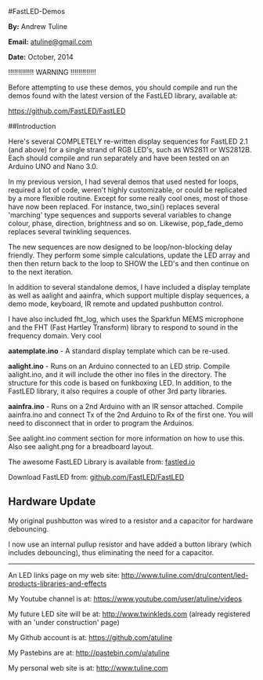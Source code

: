 #FastLED-Demos


**By:** Andrew Tuline

**Email:** atuline@gmail.com

**Date:** October, 2014

!!!!!!!!!!!!! WARNING !!!!!!!!!!!!!

Before attempting to use these demos, you should compile and run the demos found with the latest version of the FastLED library, available at:


https://github.com/FastLED/FastLED



##Introduction

Here's several COMPLETELY re-written display sequences for FastLED 2.1 (and above) for a single strand of RGB LED's, such as WS2811 or WS2812B. Each should compile and run separately and have been tested on an Arduino UNO and Nano 3.0.

In my previous version, I had several demos that used nested for loops, required a lot of code, weren't highly customizable, or could be replicated by a more flexible routine. Except for some really cool ones, most of those have now been replaced. For instance, two_sin() replaces several 'marching' type sequences and supports several variables to change colour, phase, direction, brightness and so on. Likewise, pop_fade_demo replaces several twinkling sequences.

The new sequences are now designed to be loop/non-blocking delay friendly. They perform some simple calculations, update the LED array and then then return back to the loop to SHOW the LED's and then continue on to the next iteration.

In addition to several standalone demos, I have included a display template as well as aalight and aainfra, which support multiple display sequences, a demo mode, keyboard, IR remote and updated pushbutton control.

I have also included fht_log, which uses the Sparkfun MEMS microphone and the FHT (Fast Hartley Transform) library to respond to sound in the frequency domain. Very cool



**aatemplate.ino** - A standard display template which can be re-used.

**aalight.ino** - Runs on an Arduino connected to an LED strip. Compile aalight.ino, and it will include the other ino files in the directory. The structure for this code is based on funkboxing LED. In addition, to the FastLED library, it also requires a couple of other 3rd party libraries.

**aainfra.ino** - Runs on a 2nd Arduino with an IR sensor attached. Compile aainfra.ino and connect Tx of the 2nd Arduino to Rx of the first one. You will need to disconnect that in order to program the Arduinos.

See aalight.ino comment section for more information on how to use this. Also see aalight.png for a breadboard layout.


The awesome FastLED Library is available from: [fastled.io](http://fastled.io/)

Download FastLED from: [github.com/FastLED/FastLED](https://github.com/FastLED/FastLED)


## Hardware Update

My original pushbutton was wired to a resistor and a capacitor for hardware debouncing. 

I now use an internal pullup resistor and have added a button library (which includes debouncing), thus eliminating the need for a capacitor.


----------------------------------------------------------


An LED links page on my web site:       http://www.tuline.com/dru/content/led-products-libraries-and-effects

My Youtube channel is at:               https://www.youtube.com/user/atuline/videos

My future LED site will be at:          http://www.twinkleds.com  (already registered with an 'under construction' page)

My Github account is at:                https://github.com/atuline

My Pastebins are at:                    http://pastebin.com/u/atuline

My personal web site is at:             http://www.tuline.com